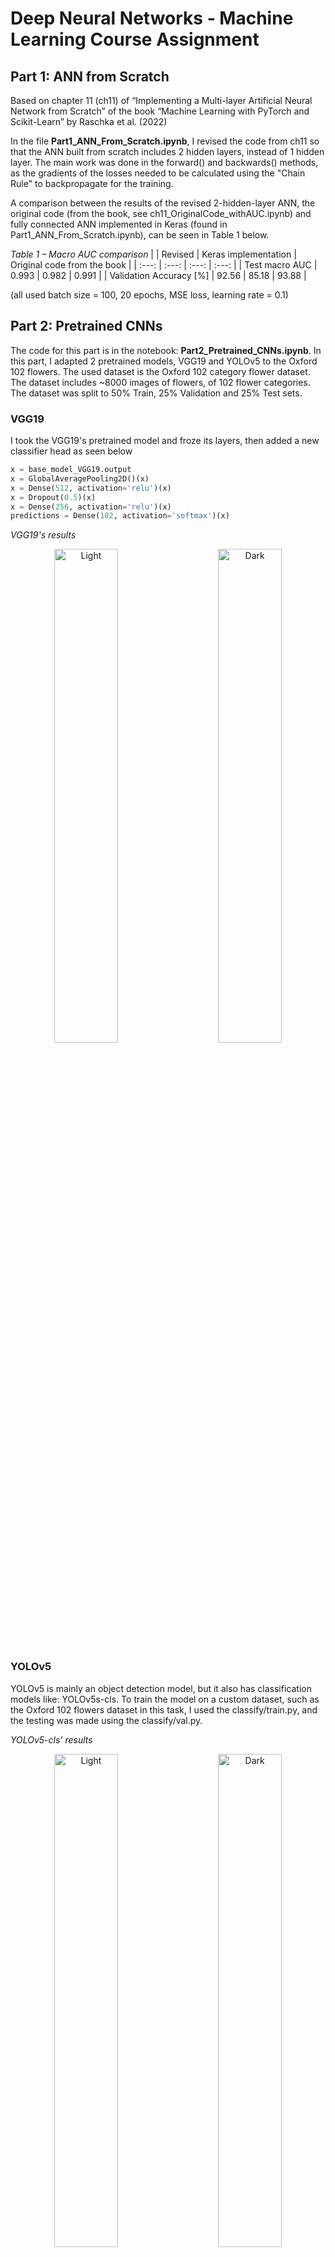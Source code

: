 # Deep Neural Networks - Machine Learning Course Assignment

## Part 1: ANN from Scratch
Based on chapter 11 (ch11) of “Implementing a Multi-layer Artificial Neural Network from Scratch” of the book “Machine Learning with PyTorch and Scikit-Learn” by Raschka et al. (2022)

In the file **Part1_ANN_From_Scratch.ipynb**, I revised the code from ch11 so that the ANN built from scratch includes 2 hidden layers, instead of 1 hidden layer. 
The main work was done in the forward() and backwards() methods, as the gradients of the losses needed to be calculated using the "Chain Rule" to backpropagate for the training.

A comparison between the results of the revised 2-hidden-layer ANN, the original code (from the book, see ch11_OriginalCode_withAUC.ipynb) and fully connected ANN implemented in Keras (found in Part1_ANN_From_Scratch.ipynb), can be seen in Table 1 below. 

*Table 1 – Macro AUC comparison*
|      | Revised | Keras implementation |	Original code from the book |
| :---: | :---: | :---: | :---: |
| Test macro AUC |	0.993 |	0.982 |	0.991 |
| Validation Accuracy [%]	| 92.56 |	85.18 |	93.88 |

(all used batch size = 100, 20 epochs, MSE loss, learning rate = 0.1)


## Part 2: Pretrained CNNs
The code for this part is in the notebook: **Part2_Pretrained_CNNs.ipynb**.
In this part, I adapted 2 pretrained models, VGG19 and YOLOv5 to the Oxford 102 flowers.
The used dataset is the Oxford 102 category flower dataset. The dataset includes ~8000 images of flowers, of 102 flower categories.
The dataset was split to 50% Train, 25% Validation and 25% Test sets.

### VGG19 
I took the VGG19's pretrained model and froze its layers, then added a new classifier head as seen below
```Python
x = base_model_VGG19.output
x = GlobalAveragePooling2D()(x)
x = Dense(512, activation='relu')(x)
x = Dropout(0.5)(x)
x = Dense(256, activation='relu')(x)
predictions = Dense(102, activation='softmax')(x)
```

*VGG19's results*
<p align="center">
  <img alt="Light" src=https://github.com/IdanCGit/Machine-Learning-Course-Ex3/assets/139128502/b6a8a004-7a59-44e5-a5ec-50b417a7ff27 width="45%">
&nbsp; &nbsp; &nbsp; &nbsp;
  <img alt="Dark" src=https://github.com/IdanCGit/Machine-Learning-Course-Ex3/assets/139128502/17b11c67-eed0-467f-9677-1a20aa4eb88f width="45%">
</p>

### YOLOv5
YOLOv5 is mainly an object detection model, but it also has classification models like: YOLOv5s-cls. 
To train the model on a custom dataset, such as the Oxford 102 flowers dataset in this task, I used the classify/train.py, and the testing was made using the classify/val.py.

*YOLOv5-cls' results*
<p align="center">
  <img alt="Light" src=https://github.com/IdanCGit/Machine-Learning-Course-Ex3/assets/139128502/e7fe0a1b-dcb8-4400-a9e9-4ba9e706f5f6 width="45%">
&nbsp; &nbsp; &nbsp; &nbsp;
  <img alt="Dark" src=https://github.com/IdanCGit/Machine-Learning-Course-Ex3/assets/139128502/4e31f7ce-9a78-42c2-addf-d57fb2a77713 width="45%">
</p>

Though, the classification accuracy results were 72.3% using VGG19 with a new classifier head, and 98.1% (top 1) using YOLOv5s-cls model with the training script.
Both could use additional epochs, the YOLOv5s-cls model already has very high accuracy, but VGG19's loss and accuracy graph seem to will decrease more with additional epochs – though the train time will increase.



